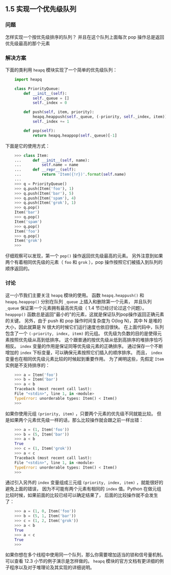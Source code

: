 ## 1.5 实现一个优先级队列 ##
### 问题 ###
怎样实现一个按优先级排序的队列？ 并且在这个队列上面每次 pop 操作总是返回优先级最高的那个元素
### 解决方案 ###
下面的类利用 ``heapq`` 模块实现了一个简单的优先级队列：
```python
    import heapq

    class PriorityQueue:
        def __init__(self):
            self._queue = []
            self._index = 0

        def push(self, item, priority):
            heapq.heappush(self._queue, (-priority, self._index, item))
            self._index += 1

        def pop(self):
            return heapq.heappop(self._queue)[-1]


```
下面是它的使用方式：
```python
    >>> class Item:
    ...     def __init__(self, name):
    ...         self.name = name
    ...     def __repr__(self):
    ...         return 'Item({!r})'.format(self.name)
    ...
    >>> q = PriorityQueue()
    >>> q.push(Item('foo'), 1)
    >>> q.push(Item('bar'), 5)
    >>> q.push(Item('spam'), 4)
    >>> q.push(Item('grok'), 1)
    >>> q.pop()
    Item('bar')
    >>> q.pop()
    Item('spam')
    >>> q.pop()
    Item('foo')
    >>> q.pop()
    Item('grok')
    >>>

```
仔细观察可以发现，第一个 ``pop()`` 操作返回优先级最高的元素。
另外注意到如果两个有着相同优先级的元素（ ``foo`` 和 ``grok`` ），pop 操作按照它们被插入到队列的顺序返回的。
### 讨论 ###
这一小节我们主要关注 ``heapq`` 模块的使用。
函数 ``heapq.heappush()`` 和 ``heapq.heappop()`` 分别在队列 ``_queue`` 上插入和删除第一个元素，
并且队列 ``_queue`` 保证第一个元素拥有最高优先级（ 1.4 节已经讨论过这个问题）。
``heappop()`` 函数总是返回"最小的"的元素，这就是保证队列pop操作返回正确元素的关键。
另外，由于 push 和 pop 操作时间复杂度为 O(log N)，其中 N 是堆的大小，因此就算是 N 很大的时候它们运行速度也依旧很快。
在上面代码中，队列包含了一个 ``(-priority, index, item)`` 的元组。
优先级为负数的目的是使得元素按照优先级从高到低排序。
这个跟普通的按优先级从低到高排序的堆排序恰巧相反。
``index`` 变量的作用是保证同等优先级元素的正确排序。
通过保存一个不断增加的 ``index`` 下标变量，可以确保元素按照它们插入的顺序排序。
而且， ``index`` 变量也在相同优先级元素比较的时候起到重要作用。
为了阐明这些，先假定 ``Item`` 实例是不支持排序的：
```python
    >>> a = Item('foo')
    >>> b = Item('bar')
    >>> a < b
    Traceback (most recent call last):
    File "<stdin>", line 1, in <module>
    TypeError: unorderable types: Item() < Item()
    >>>

```
如果你使用元组 ``(priority, item)`` ，只要两个元素的优先级不同就能比较。
但是如果两个元素优先级一样的话，那么比较操作就会跟之前一样出错：
```python
    >>> a = (1, Item('foo'))
    >>> b = (5, Item('bar'))
    >>> a < b
    True
    >>> c = (1, Item('grok'))
    >>> a < c
    Traceback (most recent call last):
    File "<stdin>", line 1, in <module>
    TypeError: unorderable types: Item() < Item()
    >>>

```
通过引入另外的 ``index`` 变量组成三元组 ``(priority, index, item)`` ，就能很好的避免上面的错误，
因为不可能有两个元素有相同的 ``index`` 值。Python 在做元组比较时候，如果前面的比较已经可以确定结果了，
后面的比较操作就不会发生了：
```python
    >>> a = (1, 0, Item('foo'))
    >>> b = (5, 1, Item('bar'))
    >>> c = (1, 2, Item('grok'))
    >>> a < b
    True
    >>> a < c
    True
    >>>

```
如果你想在多个线程中使用同一个队列，那么你需要增加适当的锁和信号量机制。
可以查看 12.3 小节的例子演示是怎样做的。
``heapq`` 模块的官方文档有更详细的例子程序以及对于堆理论及其实现的详细说明。
